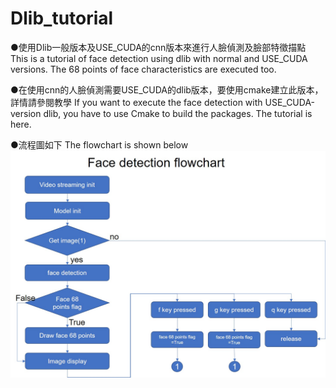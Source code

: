 # Dlib_tutorial
●使用Dlib一般版本及USE_CUDA的cnn版本來進行人臉偵測及臉部特徵描點 This is a tutorial of face detection using dlib with normal and USE_CUDA versions. The 68 points of face characteristics are executed too.

●在使用cnn的人臉偵測需要USE_CUDA的dlib版本，要使用cmake建立此版本，詳情請參閱教學 If you want to execute the face detection with USE_CUDA-version dlib, you have to use Cmake to build the packages. The tutorial is here. 

●流程圖如下 The flowchart is shown below![flowchart](flowchart.jpg)
